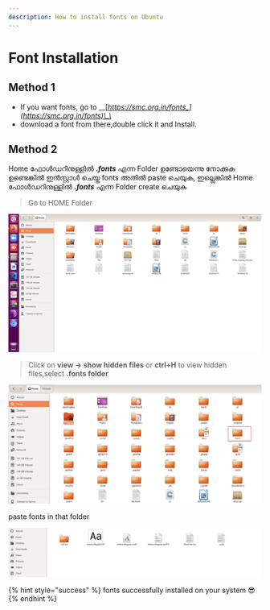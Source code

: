 ```yaml
---
description: How to install fonts on Ubuntu
---
```


# Font Installation

## Method 1

*  If you want fonts, go to __[_https://smc.org.in/fonts_](https://smc.org.in/fonts)\_\_
* download a font from there,double click it and Install.

## Method 2



Home ഫോൾഡറിനുള്ളിൽ _**.fonts**_ എന്ന Folder ഉണ്ടോയെന്നു നോക്കുക ഉണ്ടെങ്കിൽ ഇൻസ്റ്റാൾ ചെയ്ത fonts  അതിൽ paste ചെയുക, ഇല്ലെങ്കിൽ Home ഫോൾഡറിനുള്ളിൽ _**.fonts**_ എന്ന Folder create ചെയുക

> Go to HOME Folder

![](../.gitbook/assets/screenshot-from-2020-11-02-19-58-09.png)

> Click on **view -&gt; show hidden files** or **ctrl+H** to view hidden files,select **.fonts folder**

![](../.gitbook/assets/new.png)

paste fonts in that folder

![](../.gitbook/assets/new1.png)

{% hint style="success" %}
fonts successfully installed on your system 😎 
{% endhint %}

